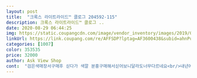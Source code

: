 ```yaml
---
layout: post 
title:  "크록스 라이트라이드™ 클로그 204592-115" 
description: 크록스 라이트라이드™ 클로그 ..
date: 2020-08-29 06:44:25 
img: https://static.coupangcdn.com/image/vendor_inventory/images/2019/02/07/17/2/1c8594ae-c192-4884-a566-555aa9bddac3.jpg 
linkUrl: https://link.coupang.com/re/AFFSDP?lptag=AF3600438&subid=ahnPublicAsk&pageKey=249052336&itemId=530145795&vendorItemId=70972721560&traceid=V0-113-d51e30585c0d1de3 
categories: [1007] 
color: 353535 
price: 32000 
author: Ask View Shop 
cont:  "검은색매장서구매후 싣다가 색깔 분홍구매해서싣어보니달라도너무다르네요<br/>내년에도 신게 한 싸이즈 큰걸로 또 주문할까봐여 ㅎㅎ<br/>넘 편하고 가벼워서 좋다고ㅎㅎ<br/>다 좋은데 신발 군데 군데 좀 때가 탄것같아 별 하나 뺐습니다.<br/> 크게 신경쓰이진 않지만 깨끗했음 더 좋았을 것 같네요<br/>발볼이 넓은 초등 5학년 딸아이 여름되기전에 크록스 하나 장만했는데ᆢ 잠깐 30분정도 신고 나갔다 오니 발볼이 좁았던지 물집이 양쪽에 다 잡혀서ㅜㅜ 발 작은 언니 주고 ᆢ 편한 크록스로 새로 주문했네요<br/>별로고 찝찝하네요<br/>지금은 2주 지났는데 운동화 벗어 버리고 요것만 신네요^^<br/>참고하세요<br/>첨에 3일은 남자꺼 같다고 안 신는다고 하더만ᆢ 동네 마트 갈때 한번만 신고 맘에 들지 않으면ᆢ 엄마가 신어도 된다고ㅋ 꼬셔서 나갔다 왔는데ㅋ<br/>흰색이랑 엄청 고민하다 때 탈까봐 이거 샀는데 회색이 생각했던것 보다 연한 회색이라 더 마음에 듦! 그냥 크록스는 사이즈 업 해서 신어야해서 엄청 큰 느낌이었는데 요건 정사이즈로 신어도 괜찮대서 정사이즈로 주문했어요 사이즈 알맞게 잘맞네요 ^^<br/>" 
---
```

